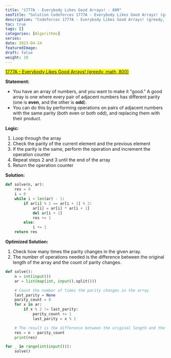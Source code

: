 ```yaml
---
title: "1777A - Everybody Likes Good Arrays! - 800"
seoTitle: "Solution Codeforces 1777A - Everybody Likes Good Arrays! (greedy, math, 800)"
description: "Codeforces 1777A - Everybody Likes Good Arrays! (greedy, math, 800)"
toc: true
tags: []
categories: [Algorithms]
series:
date: 2023-04-24
featuredImage:
draft: false
weight: 10
---
```


<mark>[1777A - Everybody Likes Good Arrays! (greedy, math, 800)](https://codeforces.com/contest/1777/problem/A)</mark>


**Statement:**

- You have an array of numbers, and you want to make it "good." A good array is one where every pair of adjacent numbers has different parity (one is **even**, and the other is **odd**).
- You can do this by performing operations on pairs of adjacent numbers with the same parity (both even or both odd), and replacing them with their product. 

**Logic:**

1. Loop through the array
2. Check the parity of the current element and the previous element
3. If the parity is the same, perform the operation and increment the operation counter
4. Repeat steps 2 and 3 until the end of the array
5. Return the operation counter

**Solution:**

```python
def solve(n, ar):
    res = 0
    i = 0
    while i < len(ar) - 1:
        if ar[i] % 2 == ar[i + 1] % 2:
            ar[i] = ar[i] * ar[i + 1]
            del ar[i + 1]
            res += 1
        else:
            i += 1
    return res
```


**Optimized Solution:**

1. Check how many times the parity changes in the given array. 
1. The number of operations needed is the difference between the original length of the array and the count of parity changes.

```python
def solve():
    n = int(input())
    ar = list(map(int, input().split()))

    # Count the number of times the parity changes in the array
    last_parity = None
    parity_count = 0
    for x in ar:
        if x % 2 != last_parity:
            parity_count += 1
            last_parity = x % 2

    # The result is the difference between the original length and the count of parity changes
    res = n - parity_count
    print(res)

for _ in range(int(input())):
    solve()
```

